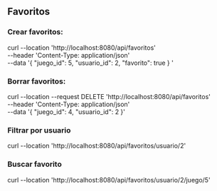 ## Favoritos

### Crear favoritos:

curl --location 'http://localhost:8080/api/favoritos' \
--header 'Content-Type: application/json' \
--data '{
    "juego_id": 5,
    "usuario_id": 2,
    "favorito": true
}
'



###  Borrar favoritos:

curl --location --request DELETE 'http://localhost:8080/api/favoritos' \
--header 'Content-Type: application/json' \
--data '{
    "juego_id": 4,
    "usuario_id": 2
}'

### Filtrar por usuario

curl --location 'http://localhost:8080/api/favoritos/usuario/2'

### Buscar favorito

curl --location 'http://localhost:8080/api/favoritos/usuario/2/juego/5'

